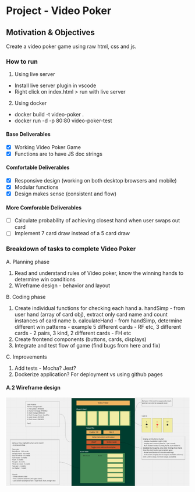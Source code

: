 # Project - Video Poker

## Motivation & Objectives

Create a video poker game using raw html, css and js.

### How to run

1. Using live server

- Install live server plugin in vscode
- Right click on index.html > run with live server

2. Using docker

- docker build -t video-poker .
- docker run -d -p 80:80 video-poker-test

#### Base Deliverables

- [x] Working Video Poker Game
- [x] Functions are to have JS doc strings

#### Comfortable Deliverables

- [x] Responsive design (working on both desktop browsers and mobile)
- [x] Modular functions
- [x] Design makes sense (consistent and flow)

#### More Comforable Deliverables

- [ ] Calculate probability of achieving closest hand when user swaps out card
- [ ] Implement 7 card draw instead of a 5 card draw

### Breakdown of tasks to complete Video Poker

A. Planning phase

1. Read and understand rules of Video poker, know the winning hands to determine win conditions
2. Wireframe design - behavior and layout

B. Coding phase

1. Create individual functions for checking each hand
   a. handSimp - from user hand (array of card obj), extract only card name and count instances of card name
   b. calculateHand - from handSimp, determine different win patterns - example 5 different cards - RF etc, 3 different cards - 2 pairs, 3 kind, 2 different cards - FH etc
2. Create frontend components (buttons, cards, displays)
3. Integrate and test flow of game (find bugs from here and fix)

C. Improvements

1. Add tests - Mocha? Jest?
2. Dockerize application? For deployment vs using github pages

#### A.2 Wireframe design

![wireframe design image](/assets/images/wireframe.png)
